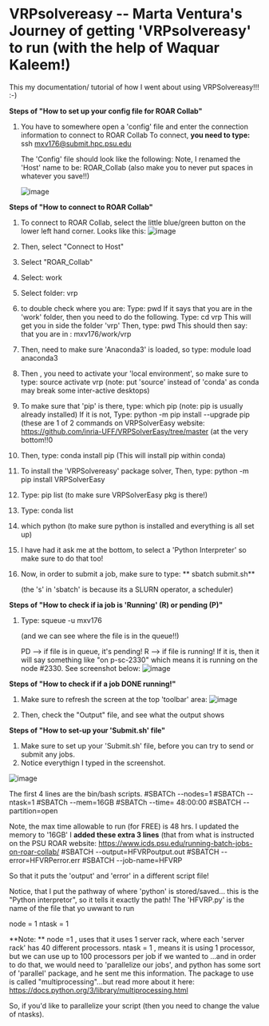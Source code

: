 # VRPsolvereasy  -- Marta Ventura's Journey of getting 'VRPsolvereasy' to run (with the help of Waquar Kaleem!)
This my documentation/ tutorial of how I went about using VRPSolvereasy!!! :-)

**Steps of "How to set up your config file for ROAR Collab"**
1. You have to somewhere open a 'config' file and enter the connection information to connect to ROAR Collab
   To connect, **you need to type:**  ssh mxv176@submit.hpc.psu.edu

   The 'Config' file should look like the following:
   Note, I renamed the 'Host' name to be: ROAR_Collab
   (also make you to never put spaces in whatever you save!!)

   ![image](https://github.com/mventura00/VRPsolvereasy/assets/44207428/130b10af-9342-41bb-87f4-a296f2fc5c54)

**Steps of "How to connect to ROAR Collab"**
1. To connect to ROAR Collab, select the little blue/green button on the lower left hand corner. Looks like this:
   ![image](https://github.com/mventura00/VRPsolvereasy/assets/44207428/9b5d078c-5f0c-44c6-88e1-30cf74bc8933)
2. Then, select "Connect to Host"
3. Select "ROAR_Collab"
4. Select: work
5. Select folder: vrp
6. to double check where you are: Type: pwd
   If it says that you are in the 'work' folder, then you need to do the following.
   Type: cd vrp
   This will get you in side the folder 'vrp'
   Then, type: pwd
   This should then say: that you are in : mxv176/work/vrp 
8. Then, need to make sure 'Anaconda3' is loaded, so type:
   module load anaconda3
9. Then , you need to activate your 'local environment', so make sure to type:
    source activate vrp
   (note: put 'source' instead of 'conda' as conda may break some inter-active desktops)
10. To make sure that 'pip' is there, type:  which pip
    (note: pip is usually already installed)
   If it is not, Type:  python -m pip install --upgrade pip
(these are 1 of 2 commands on VRPSolverEasy website:  https://github.com/inria-UFF/VRPSolverEasy/tree/master  (at the very bottom!!0

12. Then, type:  conda install pip
   (This will install pip within conda)
13. To install the 'VRPSolvereasy' package solver,
    Then, type:  python -m pip install VRPSolverEasy

14. Type: pip list
    (to make sure VRPSolverEasy pkg is there!)
14. Type: conda list
15. which python
    (to make sure python is installed and everything is all set up)
16. I have had it ask me at the bottom, to select a 'Python Interpreter' so make sure to do that too!
17. Now, in order to submit a job, make sure to type:
**    sbatch submit.sh**

    (the 's' in 'sbatch' is because its a SLURN operator, a scheduler)

**Steps of "How to check if ia job is 'Running' (R) or pending (P)"**
1. Type:  squeue -u mxv176

   (and we can see where the file is in the queue!!)

   PD --> if file is in queue, it's pending!
   R --> if file is running! If it is, then it will say something like "on p-sc-2330" which means it is running on the node #2330.
   See screenshot below:
![image](https://github.com/mventura00/VRPsolvereasy/assets/44207428/d4e2db22-09f8-459a-9289-d49f1d7d4262)

 **Steps of "How to check if if a job DONE running!"** 

 1. Make sure to refresh the screen at the top 'toolbar' area:
![image](https://github.com/mventura00/VRPsolvereasy/assets/44207428/e427baf7-e369-465e-ad9e-ed66c1b9fca8)

2. Then, check the "Output" file, and see what the output shows


**Steps of "How to set-up your 'Submit.sh' file"**
1. Make sure to set up your 'Submit.sh' file, before you can try to send or submit any jobs.
2. Notice everythign I typed in the screenshot.

![image](https://github.com/mventura00/VRPsolvereasy/assets/44207428/a22ef310-5a35-49fe-8907-158fde64e754)

The first 4 lines are the bin/bash scripts. 
#SBATCh --nodes=1
#SBATCh --ntask=1
#SBATCh --mem=16GB
#SBATCh --time= 48:00:00
#SBATCH --partition=open 

Note, the max time allowable to run (for FREE) is 48 hrs. I updated the memory to '16GB'
I **added these extra 3 lines** (that from what is instructed on the PSU ROAR website: https://www.icds.psu.edu/running-batch-jobs-on-roar-collab/
#SBATCH --output=HFVRPoutput.out
#SBATCH --error=HFVRPerror.err
#SBATCH --job-name=HFVRP

So that it puts the 'output' and 'error' in a different script file!

Notice, that I put the pathway of where 'python' is stored/saved... this is the "Python interpretor", so it tells it exactly the path!
The 'HFVRP.py' is the name of the file that yo uwwant to run


node = 1
ntask = 1

**Note:  **
node =1 , uses that it uses 1 server rack, where each 'server rack' has 40 different processors. 
ntask = 1 , means it is using 1 processor, but we can use up to 100 processors per job if we wanted to ...and in order to do that, we would need to 'parallelize our jobs', and python has some sort of 'parallel' package, and he sent me this information. The package to use is called "multiprocessing"...but read  more about it here:
https://docs.python.org/3/library/multiprocessing.html

So, if you'd like to parallelize your script (then you need to change the value of ntasks).

